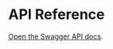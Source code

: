 # API Reference

[Open the Swagger API docs](https://raw.githubusercontent.com/argoproj/argo-workflows/master/api/openapi-spec/swagger.json).
